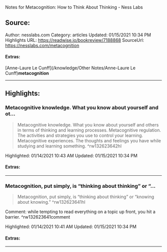 Notes for Metacognition: How to Think About Thinking - Ness Labs

## Source:
Author: nesslabs.com
Category: articles
Updated: 01/15/2021 10:34 PM
Highlights URL: https://readwise.io/bookreview/7188868
SourceUrl: https://nesslabs.com/metacognition


#### Extras:
[Anne-Laure Le Cunff](/knowledge/Other Notes/Anne-Laure Le Cunff)**metacognition**



 
-----
 ## Highlights:

### Metacognitive knowledge. What you know about yourself and ot...
>Metacognitive knowledge. What you know about yourself and others in terms of thinking and learning processes.
Metacognitive regulation. The activities and strategies you use to control your learning.
Metacognitive experiences. The thoughts and feelings you have while studying and learning something. ^rw132623642hl


Highlighted: 01/14/2021 10:43 AM
Updated: 01/15/2021 10:34 PM


#### Extras:





------

### Metacognition, put simply, is “thinking about thinking” or “...
>Metacognition, put simply, is “thinking about thinking” or “knowing about knowing.” ^rw132623641hl

Comment: while tempting to read everything on a topic up front, you hit a barrier. ^rw132623641comment

Highlighted: 01/14/2021 10:41 AM
Updated: 01/15/2021 10:34 PM


#### Extras:





------


